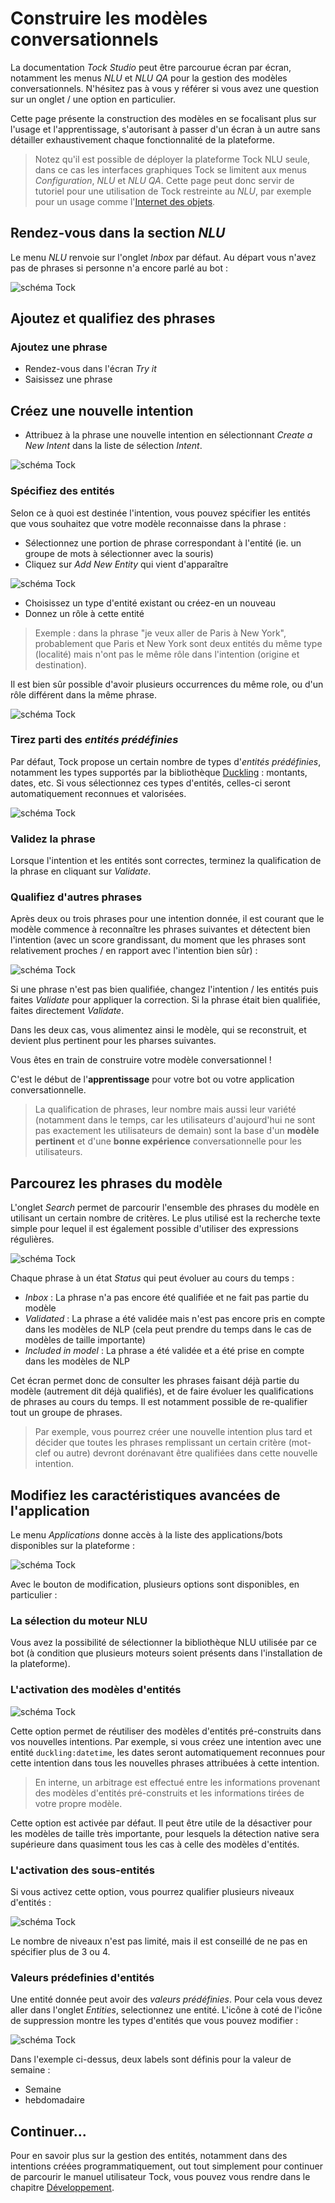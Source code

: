# Construire les modèles conversationnels

La documentation _Tock Studio_ peut être parcourue écran par écran, notamment les menus _NLU_
et _NLU QA_ pour la gestion des modèles conversationnels. N'hésitez pas à vous y référer si vous 
avez une question sur un onglet / une option en particulier.

Cette page présente la construction des modèles en se focalisant plus sur l'usage et l'apprentissage, 
s'autorisant à passer d'un écran à un autre sans détailler exhaustivement chaque fonctionnalité de la plateforme.

> Notez qu'il est possible de déployer la plateforme Tock NLU seule, dans ce cas les interfaces graphiques Tock 
>se limitent aux menus _Configuration_, _NLU_ et _NLU QA_. Cette page peut donc servir de tutoriel pour une utilisation 
>de Tock restreinte au _NLU_, par exemple pour un usage comme l'[Internet des objets](https://fr.wikipedia.org/wiki/Internet_des_objets).

## Rendez-vous dans la section _NLU_

Le menu _NLU_ renvoie sur l'onglet _Inbox_ par défaut. Au départ vous n'avez pas de phrases si personne n'a encore parlé au bot :

![schéma Tock](../../img/inbox.png "Aucune phrase à qualifier")

## Ajoutez et qualifiez des phrases

### Ajoutez une phrase

* Rendez-vous dans l'écran _Try it_
* Saisissez une phrase

## Créez une nouvelle intention

* Attribuez à la phrase une nouvelle intention en sélectionnant _Create a New Intent_ dans la liste de sélection _Intent_.

![schéma Tock](../../img/try-it-1.png "Création d'une nouvelle intention")
 
### Spécifiez des entités
 
Selon ce à quoi est destinée l'intention, vous pouvez spécifier les entités que vous souhaitez que votre modèle reconnaisse
dans la phrase :

* Sélectionnez une portion de phrase correspondant à l'entité (ie. un groupe de mots à sélectionner avec la souris)
* Cliquez sur _Add New Entity_ qui vient d'apparaître

![schéma Tock](../../img/try-it-2.png "Sélection d'une entité")
 
* Choisissez un type d'entité existant ou créez-en un nouveau
* Donnez un rôle à cette entité

> Exemple : dans la phrase "je veux aller de Paris à New York", probablement que Paris et New York sont deux entités 
>du même type (localité) mais n'ont pas le même rôle dans l'intention (origine et destination).

Il est bien sûr possible d'avoir plusieurs occurrences du même role, ou d'un rôle différent dans la même phrase.

![schéma Tock](../../img/try-it-4.png "Sélection de plusieurs entités")

### Tirez parti des _entités prédéfinies_

Par défaut, Tock propose un certain nombre de types d'_entités prédéfinies_, notamment les types supportés par la bibliothèque
[Duckling](https://github.com/facebook/duckling) : montants, dates, etc. Si vous sélectionnez ces types d'entités, 
celles-ci seront automatiquement reconnues et valorisées.
 
![schéma Tock](../../img/try-it-3.png "Ajout d'une entité - étape 1")

### Validez la phrase

Lorsque l'intention et les entités sont correctes, terminez la qualification de la phrase en cliquant sur _Validate_. 

### Qualifiez d'autres phrases

Après deux ou trois phrases pour une intention donnée, il est courant que le modèle commence à reconnaître 
les phrases suivantes et détectent bien l'intention (avec un score grandissant, du moment que les 
phrases sont relativement proches / en rapport avec l'intention bien sûr) :

![schéma Tock](../../img/try-it-5.png "Détection d'une phrase")

Si une phrase n'est pas bien qualifiée, changez l'intention / les entités puis faites _Validate_ pour appliquer 
la correction. Si la phrase était bien qualifiée, faites directement _Validate_.

Dans les deux cas, vous alimentez ainsi le modèle, qui se reconstruit, et devient plus pertinent pour les 
pharses suivantes.

Vous êtes en train de construire votre modèle conversationnel !

C'est le début de l'**apprentissage** pour votre bot ou votre application conversationnelle.

> La qualification de phrases, leur nombre mais aussi leur variété (notamment dans le temps, car les utilisateurs d'aujourd'hui ne sont 
pas exactement les utilisateurs de demain) sont la base d'un **modèle pertinent** et d'une **bonne expérience** conversationnelle 
pour les utilisateurs. 

## Parcourez les phrases du modèle

L'onglet _Search_ permet de parcourir l'ensemble des phrases du modèle en utilisant un certain nombre de critères.
Le plus utilisé est la recherche texte simple pour lequel il est également possible d'utiliser des expressions régulières.

![schéma Tock](../../img/search.png "Recherche d'une phrase")

Chaque phrase à un état _Status_ qui peut évoluer au cours du temps :

* _Inbox_ : La phrase n'a pas encore été qualifiée et ne fait pas partie du modèle
* _Validated_ : La phrase a été validée mais n'est pas encore pris en compte dans les modèles de NLP (cela peut prendre du temps dans le cas de modèles de taille importante)
* _Included in model_ : La phrase a été validée et a été prise en compte dans les modèles de NLP

Cet écran permet donc de consulter les phrases faisant déjà partie du modèle (autrement dit déjà qualifiés),
 et de faire évoluer les qualifications de phrases au cours du temps. Il est notamment possible 
 de re-qualifier tout un groupe de phrases.

> Par exemple, vous pourrez créer une nouvelle intention plus tard et décider que toutes les phrases remplissant 
>un certain critère (mot-clef ou autre) devront dorénavant être qualifiées dans cette nouvelle intention.

## Modifiez les caractéristiques avancées de l'application

Le menu _Applications_ donne accès à la liste des applications/bots disponibles sur la plateforme :

![schéma Tock](../../img/applications.png "Liste des applications")

Avec le bouton de modification, plusieurs options sont disponibles, en particulier :

### La sélection du moteur NLU

Vous avez la possibilité de sélectionner la bibliothèque NLU utilisée par ce bot 
(à condition que plusieurs moteurs soient présents dans l'installation de la plateforme).

### L'activation des modèles d'entités

![schéma Tock](../../img/application.png "Configuration de l'application")

Cette option permet de réutiliser des modèles d'entités pré-construits dans vos nouvelles intentions. 
Par exemple, si vous créez une intention avec une entité `duckling:datetime`, 
les dates seront automatiquement reconnues pour cette intention dans tous les nouvelles phrases attribuées à cette 
intention.

> En interne, un arbitrage est effectué entre les informations provenant des modèles d'entités pré-construits et les 
>informations tirées de votre propre modèle.

Cette option est activée par défaut. Il peut être utile de la désactiver pour les modèles de taille très importante, 
pour lesquels la détection native sera supérieure dans quasiment tous les cas à celle des modèles d'entités. 

### L'activation des sous-entités

Si vous activez cette option, vous pourrez qualifier plusieurs niveaux d'entités :

![schéma Tock](../../img/subentities.png "Support des sous-entités")

Le nombre de niveaux n'est pas limité, mais il est conseillé de ne pas en spécifier plus de 3 ou 4.

### Valeurs prédefinies d'entités

Une entité donnée peut avoir des _valeurs prédéfinies_. Pour cela vous devez aller dans l'onglet _Entities_, 
selectionnez une entité. L'icône à coté de l'icône de suppression montre les types d'entités que vous pouvez modifier :

![schéma Tock](../../img/predefined-values.png "Support des sous-entités")

Dans l'exemple ci-dessus, deux labels sont définis pour la valeur de semaine :
 
 * Semaine
 * hebdomadaire

## Continuer...

Pour en savoir plus sur la gestion des entités, notamment dans des intentions créées programmatiquement, 
out tout simplement pour continuer de parcourir le manuel utilisateur Tock, 
vous pouvez vous rendre dans le chapitre [Développement](../dev/bot-api.md).